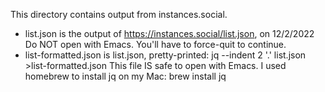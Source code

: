 This directory contains output from instances.social.

* list.json is the output of https://instances.social/list.json, on 12/2/2022
  Do NOT open with Emacs. You'll have to force-quit to continue.
* list-formatted.json is list.json, pretty-printed:
    jq --indent 2 '.' list.json >list-formatted.json
  This file IS safe to open with Emacs.
  I used homebrew to install jq on my Mac:
    brew install jq
